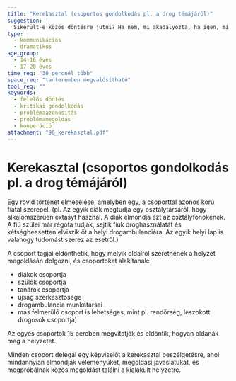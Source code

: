 ```yaml
---
title: "Kerekasztal (csoportos gondolkodás pl. a drog témájáról)"
suggestion: | 
  Sikerült-e közös döntésre jutni? Ha nem, mi akadályozta, ha igen, mi segítette ezt?
type:
  - kommunikációs
  - dramatikus
age_group:
  - 14-16 éves
  - 17-20 éves
time_req: "30 percnél több"
space_req: "tanteremben megvalósítható"
tool_req: ""
keywords: 
  - felelős döntés
  - kritikai gondolkodás
  - problémaazonosítás
  - problémamegoldás
  - kooperáció
attachment: "96_kerekasztal.pdf"
---
```


# Kerekasztal (csoportos gondolkodás pl. a drog témájáról)

Egy rövid történet elmesélése, amelyben egy, a csoporttal azonos korú fiatal szerepel. (pl. Az egyik diák megtudja egy osztálytársáról, hogy alkalomszerűen extasyt használ. A diák elmondja ezt az osztályfőnökének. A fiú szülei már régóta tudják, sejtik fiúk droghasználatát és kétségbeesetten elviszik őt a helyi drogambulanciára. Az egyik helyi lap is valahogy tudomást szerez az esetről.)

A csoport tagjai eldönthetik, hogy melyik oldalról szeretnének a helyzet megoldásán dolgozni, és csoportokat alakítanak:

* diákok csoportja
* szülők csoportja
* tanárok csoportja
* újság szerkesztősége
* drogambulancia munkatársai
* más felmerülő csoport is lehetséges, mint pl. rendőrség, leszokott drogosok csoportja)

Az egyes csoportok 15 percben megvitatják és eldöntik, hogyan oldanák meg a helyzetet.

Minden csoport delegál egy képviselőt a kerekasztal beszélgetésre, ahol mindannyian elmondják véleményüket, megoldási javaslatukat, és megpróbálnak közös megoldást találni a kialakult helyzetre.
  
  
